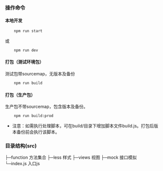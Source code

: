 
### 操作命令
#### 本地开发
``` sh
	npm run start
```

或

``` sh
	npm run dev
```

#### 打包（测试环境包）
测试包带sourcemap，无版本及备份
``` sh
	npm run build
```

#### 打包（生产包）
生产包不带sourcemap，包含版本及备份。
``` sh
	npm run build:prod
```

* 注意：如需执行处理脚本，可在build/目录下增加脚本文件build.js。打包后版本备份前会执行该脚本。

### 目录结构(src)
├─function  方法集合
├─less      样式
├─views     视图
├─mock      接口模拟
└─index.js  入口js
